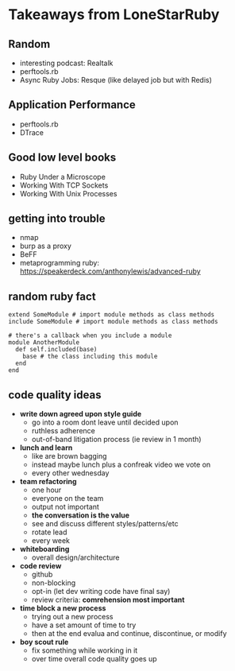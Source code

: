 # Takeaways from LoneStarRuby

## Random
* interesting podcast: Realtalk 
* perftools.rb
* Async Ruby Jobs: Resque (like delayed job but with Redis)


## Application Performance
* perftools.rb
* DTrace

## Good low level books
* Ruby Under a Microscope
* Working With TCP Sockets
* Working With Unix Processes

## getting into trouble
* nmap
* burp as a proxy
* BeFF
* metaprogramming ruby: <https://speakerdeck.com/anthonylewis/advanced-ruby>

## random ruby fact
	extend SomeModule # import module methods as class methods
	include SomeModule # import module methods as class methods
	
	# there's a callback when you include a module
	module AnotherModule
	  def self.included(base)
	    base # the class including this module
	  end
	end

## code quality ideas
* **write down agreed upon style guide**
	* go into a room dont leave until decided upon
	* ruthless adherence
	* out-of-band litigation process (ie review in 1 month)
* **lunch and learn**
	* like are brown bagging
	* instead maybe lunch plus a confreak video we vote on
	* every other wednesday
* **team refactoring**
	* one hour
	* everyone on the team
	* output not important
	* **the conversation is the value**
	* see and discuss different styles/patterns/etc
	* rotate lead
	* every week
* **whiteboarding**
	* overall design/architecture
* **code review**
	* github
	* non-blocking
	* opt-in (let dev writing code have final say)
	* review criteria: **comrehension most important**
* **time block a new process**
	* trying out a new process
	* have a set amount of time to try
	* then at the end evalua and continue, discontinue, or modify
* **boy scout rule**
	* fix something while working in it
	* over time overall code quality goes up